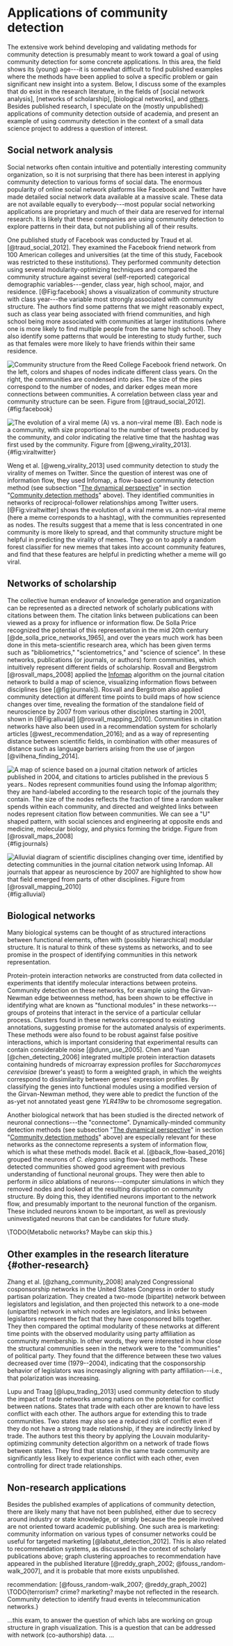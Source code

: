 # Applications of community detection

The extensive work behind developing and validating methods for community detection is presumably meant to work toward a goal of using community detection for some concrete applications. In this area, the field shows its (young) age---it is somewhat difficult to find published examples where the methods have been applied to solve a specific problem or gain significant new insight into a system. Below, I discuss some of the examples that do exist in the research literature, in the fields of [social network analysis], [networks of scholarship], [biological networks], and [others](#other-research). Besides published research, I speculate on the (mostly unpublished) applications of community detection outside of academia, and present an example of using community detection in the context of a small data science project to address a question of interest.

## Social network analysis

Social networks often contain intuitive and potentially interesting community organization, so it is not surprising that there has been interest in applying community detection to various forms of social data. The enormous popularity of online social network platforms like Facebook and Twitter have made detailed social network data available at a massive scale. These data are not available equally to everybody---most popular social networking applications are proprietary and much of their data are reserved for internal research. It is likely that these companies are using community detection to explore patterns in their data, but not publishing all of their results.

One published study of Facebook was conducted by Traud et al. [@traud_social_2012]. They examined the Facebook friend network from 100 American colleges and universities (at the time of this study, Facebook was restricted to these institutions). They performed community detection using several modularity-optimizing techniques and compared the community structure against several (self-reported) categorical demographic variables---gender, class year, high school, major, and residence. [@Fig:facebook] shows a visualization of community structure with class year---the variable most strongly associated with community structure. The authors find some patterns that we might reasonably expect, such as class year being associated with friend communities, and high school being more associated with communities at larger institutions (where one is more likely to find multiple people from the same high school). They also identify some patterns that would be interesting to study further, such as that females were more likely to have friends within their same residence.

![Community structure from the Reed College Facebook friend network. On the left, colors and shapes of nodes indicate different class years. On the right, the communities are condensed into pies. The size of the pies correspond to the number of nodes, and darker edges mean more connections between communities. A correlation between class year and community structure can be seen. Figure from [@traud_social_2012].](img/traud2012_fig2_facebook.jpg){#fig:facebook}

![The evolution of a viral meme (A) vs. a non-viral meme (B). Each node is a community, with size proportional to the number of tweets produced by the community, and color indicating the relative time that the hashtag was first used by the community. Figure from [@weng_virality_2013].](img/weng2013_fig4_viraltwitter.jpg){#fig:viraltwitter}

Weng et al. [@weng_virality_2013] used community detection to study the virality of memes on Twitter. Since the question of interest was one of information flow, they used Infomap, a flow-based community detection method (see subsection "[The dynamical perspective](#the-dynamical-perspective)" in section "[Community detection methods](#community-detection-methods)" above). They identified communities in networks of reciprocal-follower relationships among Twitter users. [@Fig:viraltwitter] shows the evolution of a viral meme vs. a non-viral meme (here a meme corresponds to a hashtag), with the communities represented as nodes. The results suggest that a meme that is less concentrated in one community is more likely to spread, and that community structure might be helpful in predicting the virality of memes. They go on to apply a random forest classifier for new memes that takes into account community features, and find that these features are helpful in predicting whether a meme will go viral.

## Networks of scholarship

The collective human endeavor of knowledge generation and organization can be represented as a directed network of scholarly publications with citations between them. The citation links between publications can been viewed as a proxy for influence or information flow. De Solla Price recognized the potential of this representation in the mid 20th century [@de_solla_price_networks_1965], and over the years much work has been done in this meta-scientific research area, which has been given terms such as "bibliometrics," "scientometrics," and "science of science". In these networks, publications (or journals, or authors) form communities, which intuitively represent different fields of scholarship. Rosvall and Bergstrom [@rosvall_maps_2008] applied the [Infomap](#the-dynamical-perspective) algorithm on the journal citation network to build a map of science, visualizing information flows between disciplines (see [@fig:journals]). Rosvall and Bergstrom also applied community detection at different time points to build maps of how science changes over time, revealing the formation of the standalone field of neuroscience by 2007 from various other disciplines starting in 2001, shown in [@Fig:alluvial] [@rosvall_mapping_2010]. Communities in citation networks have also been used in a recommendation system for scholarly articles [@west_recommendation_2016]; and as a way of representing distance between scientific fields, in combination with other measures of distance such as language barriers arising from the use of jargon [@vilhena_finding_2014].

![A map of science based on a journal citation network of articles published in 2004, and citations to articles published in the previous 5 years.. Nodes represent communities found using the Infomap algorithm; they are hand-labeled according to the research topic of the journals they contain. The size of the nodes reflects the fraction of time a random walker spends within each community, and directed and weighted links between nodes represent citation flow between communities. We can see a "U" shaped pattern, with social sciences and engineering at opposite ends and medicine, molecular biology, and physics forming the bridge. Figure from [@rosvall_maps_2008]](img/rosvall2008_fig3_journals.jpg){#fig:journals}

![Alluvial diagram of scientific disciplines changing over time, identified by detecting communities in the journal citation network using Infomap. All journals that appear as neuroscience by 2007 are highlighted to show how that field emerged from parts of other disciplines. Figure from [@rosvall_mapping_2010]](img/rosvall2010_fig3_alluvial.png){#fig:alluvial}

## Biological networks

Many biological systems can be thought of as structured interactions between functional elements, often with (possibly hierarchical) modular structure. It is natural to think of these systems as networks, and to see promise in the prospect of identifying communities in this network representation.

Protein-protein interaction networks are constructed from data collected in experiments that identify molecular interactions between proteins. Community detection on these networks, for example using the Girvan-Newman edge betweenness method, has been shown to be effective in identifying what are known as "functional modules" in these networks---groups of proteins that interact in the service of a particular cellular process. Clusters found in these networks correspond to existing annotations, suggesting promise for the automated analysis of experiments. These methods were also found to be robust against false positive interactions, which is important considering that experimental results can contain considerable noise [@dunn_use_2005]. Chen and Yuan [@chen_detecting_2006] integrated multiple protein interaction datasets containing hundreds of microarray expression profiles for *Saccharomyces cerevisiae* (brewer's yeast) to form a weighted graph, in which the weights correspond to dissimilarity between genes' expression profiles. By classifying the genes into functional modules using a modified version of the Girvan-Newman method, they were able to predict the function of the as-yet not annotated yeast gene *YLR419w* to be chromosome segregation.

Another biological network that has been studied is the directed network of neuronal connections---the "connectome". Dynamically-minded community detection methods (see subsection "[The dynamical perspective](#the-dynamical-perspective)" in section "[Community detection methods](#community-detection-methods)" above) are especially relevant for these networks as the connectome represents a system of information flow, which is what these methods model. Bacik et al. [@bacik_flow-based_2016] grouped the neurons of *C. elegans* using flow-based methods. These detected communities showed good agreement with previous understanding of functional neuronal groups. They were then able to perform *in silico* ablations of neurons---computer simulations in which they removed nodes and looked at the resulting disruption on community structure. By doing this, they identified neurons important to the network flow, and presumably important to the neuronal function of the organism. These included neurons known to be important, as well as previously uninvestigated neurons that can be candidates for future study.

\TODO{Metabolic networks? Maybe can skip this.}

## Other examples in the research literature {#other-research}

Zhang et al. [@zhang_community_2008] analyzed Congressional cosponsorship networks in the United States Congress in order to study partisan polarization. They created a two-mode (bipartite) network between legislators and legislation, and then projected this network to a one-mode (unipartite) network in which nodes are legislators, and links between legislators represent the fact that they have cosponsored bills together. They then compared the optimal modularity of these networks at different time points with the observed modularity using party affiliation as community membership. In other words, they were interested in how close the structural communities seen in the network were to the "communities" of political party. They found that the difference between these two values decreased over time (1979--2004), indicating that the cosponsorship behavior of legislators was increasingly aligning with party affiliation---i.e., that polarization was increasing.

Lupu and Traag [@lupu_trading_2013] used community detection to study the impact of trade networks among nations on the potential for conflict between nations. States that trade with each other are known to have less conflict with each other. The authors argue for extending this to trade communities. Two states may also see a reduced risk of conflict even if they do not have a strong trade relationship, if they are indirectly linked by trade. The authors test this theory by applying the Louvain modularity-optimizing community detection algorithm on a network of trade flows between states. They find that states in the same trade community are significantly less likely to experience conflict with each other, even controlling for direct trade relationships.

## Non-research applications

Besides the published examples of applications of community detection, there are likely many that have not been published, either due to secrecy around industry or state knowledge, or simply because the people involved are not oriented toward academic publishing. One such area is marketing: community information on various types of consumer networks could be useful for targeted marketing [@labatut_detection_2012]. This is also related to recommendation systems, as discussed in the context of scholarly publications above; graph clustering approaches to recommendation have appeared in the published literature [@reddy_graph_2002; @fouss_random-walk_2007], and it is probable that more exists unpublished.

recommendation: [@fouss_random-walk_2007; @reddy_graph_2002]
\TODO{terrorism? crime? marketing? maybe not reflected in the research. Community detection to identify fraud events in telecommunication networks.}

...this exam, to answer the question of which labs are working on group structure in graph visualization. This is a question that can be addressed with network (co-authorship) data. ...
